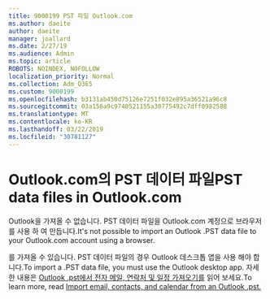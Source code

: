 ```yaml
---
title: 9000199 PST 파일 Outlook.com
ms.author: daeite
author: daeite
manager: joallard
ms.date: 2/27/19
ms.audience: Admin
ms.topic: article
ROBOTS: NOINDEX, NOFOLLOW
localization_priority: Normal
ms.collection: Adm_O365
ms.custom: 9000199
ms.openlocfilehash: b3131ab450d75126e7251f032e895a36521a96c8
ms.sourcegitcommit: 03a156a9c9740521155a30775492c7dff0982588
ms.translationtype: MT
ms.contentlocale: ko-KR
ms.lasthandoff: 03/22/2019
ms.locfileid: "30781127"
---
```

# <a name="pst-data-files-in-outlookcom"></a><span data-ttu-id="c5a96-102">Outlook.com의 PST 데이터 파일</span><span class="sxs-lookup"><span data-stu-id="c5a96-102">PST data files in Outlook.com</span></span>

<span data-ttu-id="c5a96-103">Outlook을 가져올 수 없습니다. PST 데이터 파일을 Outlook.com 계정으로 브라우저를 사용 하 여 만듭니다.</span><span class="sxs-lookup"><span data-stu-id="c5a96-103">It's not possible to import an Outlook .PST data file to your Outlook.com account using a browser.</span></span>

<span data-ttu-id="c5a96-104">를 가져올 수 있습니다. PST 데이터 파일의 경우 Outlook 데스크톱 앱을 사용 해야 합니다.</span><span class="sxs-lookup"><span data-stu-id="c5a96-104">To import a .PST data file, you must use the Outlook desktop app.</span></span> <span data-ttu-id="c5a96-105">자세한 내용은 [Outlook .pst에서 전자 메일, 연락처 및 일정 가져오기를](https://support.office.com/article/431a8e9a-f99f-4d5f-ae48-ded54b3440ac) 읽어 보세요.</span><span class="sxs-lookup"><span data-stu-id="c5a96-105">To learn more, read [Import email, contacts, and calendar from an Outlook .pst.](https://support.office.com/article/431a8e9a-f99f-4d5f-ae48-ded54b3440ac)</span></span>